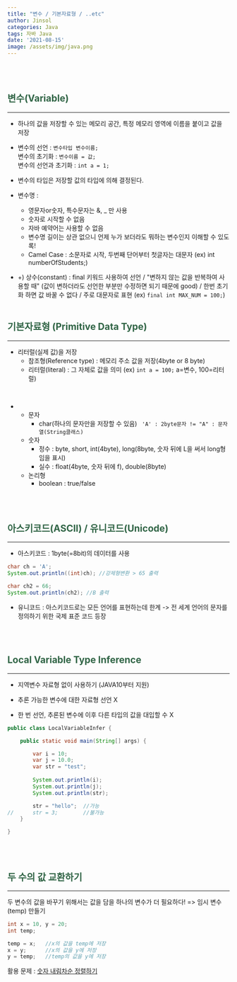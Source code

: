 ```yaml
---
title: "변수 / 기본자료형 / ..etc"
author: Jinsol
categories: Java
tags: 자바 Java
date: '2021-08-15'
image: /assets/img/java.png
---
```

<br><br>

## <span style="color:#316546">변수(Variable)</span>
<hr>

- 하나의 값을 저장할 수 있는 메모리 공간, 특정 메모리 영역에 이름을 붙이고 값을 저장

- 변수의 선언 : ```변수타입 변수이름;```<br>
변수의 초기화 : ```변수이름 = 값;```<br>
변수의 선언과 초기화 : ```int a = 1;``` 

- 변수의 타입은 저장할 값의 타입에 의해 결정된다.

- 변수명 :
    -  영문자or숫자, 특수문자는 &, _ 만 사용
    - 숫자로 시작할 수 없음
    - 자바 예약어는 사용할 수 없음
    - 변수명 길이는 상관 없으니 언제 누가 보더라도 뭐하는 변수인지 이해할 수 있도록!
    - Camel Case : 소문자로 시작, 두번째 단어부터 첫글자는 대문자 (ex) int numberOfStudents;)

- +) 상수(constant) : final 키워드 사용하여 선언 / "변하지 않는 값을 반복하여 사용할 때" (값이 변하더라도 선언한 부분만 수정하면 되기 때문에 good) / 한번 초기화 하면 값 바꿀 수 없다 / 주로 대문자로 표현 (ex) ```final int MAX_NUM = 100;```)
    <br><br>

## <span style="color:#316546">기본자료형 (Primitive Data Type)</span>
<hr>

- 리터럴(실제 값)을 저장
    - 참조형(Reference type) : 메모리 주소 값을 저장(4byte or 8 byte)
    - 리터럴(literal) : 그 자체로 값을 의미
    (ex) ```int a = 100;``` a=변수, 100=리터럴)

<br>

- 
     - 문자 
        - char(하나의 문자만을 저장할 수 있음) 
        ``` 'A' : 2byte문자 != "A" : 문자열(String클래스)```
    - 숫자 
        - 정수 : byte, short, int(4byte), long(8byte, 숫자 뒤에 L을 써서 long형임을 표시)<br>
        - 실수 : float(4byte, 숫자 뒤에 f), double(8byte)
    - 논리형
        - boolean : true/false    

<br><br>

## <span style="color:#316546">아스키코드(ASCII) / 유니코드(Unicode)</span>
<hr>    

- 아스키코드 : 1byte(=8bit)의 데이터를 사용

```java
char ch = 'A';
System.out.println((int)ch); //강제형변환 > 65 출력

char ch2 = 66;
System.out.println(ch2); //B 출력
```

- 유니코드 : 아스키코드로는 모든 언어를 표현하는데 한계 -> 전 세계 언어의 문자를 정의하기 위한 국제 표준 코드 등장

<br><br>

## <span style="color:#316546">Local Variable Type Inference </span>
<hr>    

- 지역변수 자료형 없이 사용하기 (JAVA10부터 지원)

- 추론 가능한 변수에 대한 자료형 선언 X

- 한 번 선언, 추론된 변수에 이후 다른 타입의 값을 대입할 수 X

```java
public class LocalVariableInfer {

	public static void main(String[] args) {

		var i = 10;
		var j = 10.0;
		var str = "test";
		
		System.out.println(i);
		System.out.println(j);
		System.out.println(str);

		str = "hello"; 	//가능
//		str = 3; 		//불가능
	}

}
```

   <br><br>

## <span style="color:#316546"> 두 수의 값 교환하기 </span>
<hr> 

두 변수의 값을 바꾸기 위해서는 값을 담을 하나의 변수가 더 필요하다! => 임시 변수(temp) 만들기
```java
int x = 10, y = 20;
int temp;

temp = x;   //x의 값을 temp에 저장
x = y;      //x의 값을 y에 저장
y = temp;   //temp의 값을 y에 저장
```

활용 문제 :  <a href="https://velog.io/@losuif/Quiz-b8x0k56w">숫자 내림차순 정렬하기</a>
